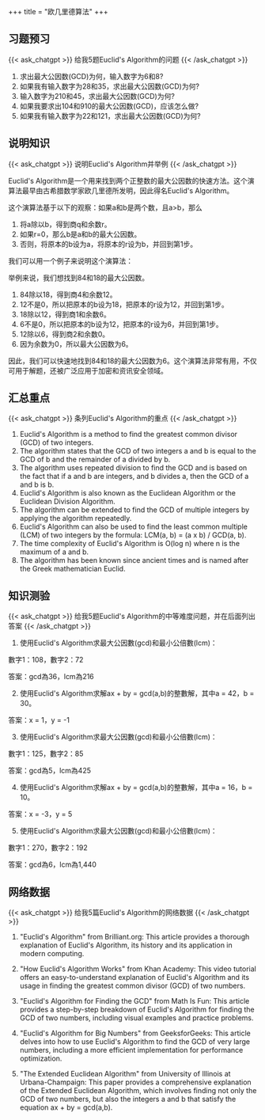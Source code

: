 +++
title = "欧几里德算法"
+++
## 习题预习
{{< ask_chatgpt >}}
给我5题Euclid's Algorithm的问题
{{< /ask_chatgpt >}}



1. 求出最大公因数(GCD)为何，输入数字为6和8?
2. 如果我有输入数字为28和35，求出最大公因数(GCD)为何?
3. 输入数字为210和45，求出最大公因数(GCD)为何?
4. 如果我要求出104和910的最大公因数(GCD)，应该怎么做?
5. 如果我有输入数字为22和121，求出最大公因数(GCD)为何?   

## 说明知识
{{< ask_chatgpt >}}
说明Euclid's Algorithm并举例
{{< /ask_chatgpt >}}



Euclid's Algorithm是一个用来找到两个正整数的最大公因数的快速方法。这个演算法最早由古希腊数学家欧几里德所发明，因此得名Euclid's Algorithm。

这个演算法基于以下的观察：如果a和b是两个数，且a>b，那么

1. 将a除以b，得到商q和余数r。
2. 如果r=0，那么b是a和b的最大公因数。
3. 否则，将原本的b设为a，将原本的r设为b，并回到第1步。

我们可以用一个例子来说明这个演算法：

举例来说，我们想找到84和18的最大公因数。

1. 84除以18，得到商4和余数12。
2. 12不是0，所以把原本的b设为18，把原本的r设为12，并回到第1步。
3. 18除以12，得到商1和余数6。
4. 6不是0，所以把原本的b设为12，把原本的r设为6，并回到第1步。
5. 12除以6，得到商2和余数0。
6. 因为余数为0，所以最大公因数为6。

因此，我们可以快速地找到84和18的最大公因数为6。这个演算法非常有用，不仅可用于解题，还被广泛应用于加密和资讯安全领域。   

## 汇总重点
{{< ask_chatgpt >}}
条列Euclid's Algorithm的重点
{{< /ask_chatgpt >}}



1. Euclid's Algorithm is a method to find the greatest common divisor (GCD) of two integers.
2. The algorithm states that the GCD of two integers a and b is equal to the GCD of b and the remainder of a divided by b.
3. The algorithm uses repeated division to find the GCD and is based on the fact that if a and b are integers, and b divides a, then the GCD of a and b is b.
4. Euclid's Algorithm is also known as the Euclidean Algorithm or the Euclidean Division Algorithm.
5. The algorithm can be extended to find the GCD of multiple integers by applying the algorithm repeatedly.
6. Euclid's Algorithm can also be used to find the least common multiple (LCM) of two integers by the formula: LCM(a, b) = (a x b) / GCD(a, b).
7. The time complexity of Euclid's Algorithm is O(log n) where n is the maximum of a and b.
8. The algorithm has been known since ancient times and is named after the Greek mathematician Euclid.   

## 知识测验
{{< ask_chatgpt >}}
给我5题Euclid's Algorithm的中等难度问题，并在后面列出答案
{{< /ask_chatgpt >}}



1. 使用Euclid's Algorithm求最大公因數(gcd)和最小公倍數(lcm)：

數字1：108，數字2：72

答案：gcd為36，lcm為216

2. 使用Euclid's Algorithm求解ax + by = gcd(a,b)的整數解，其中a = 42，b = 30。

答案：x = 1，y = -1

3. 使用Euclid's Algorithm求最大公因數(gcd)和最小公倍數(lcm)：

數字1：125，數字2：85

答案：gcd為5，lcm為425

4. 使用Euclid's Algorithm求解ax + by = gcd(a,b)的整數解，其中a = 16，b = 10。

答案：x = -3，y = 5

5. 使用Euclid's Algorithm求最大公因數(gcd)和最小公倍數(lcm)：

數字1：270，數字2：192

答案：gcd為6，lcm為1,440   

## 网络数据
{{< ask_chatgpt >}}
给我5篇Euclid's Algorithm的网络数据
{{< /ask_chatgpt >}}



1. "Euclid's Algorithm" from Brilliant.org: 
This article provides a thorough explanation of Euclid's Algorithm, its history and its application in modern computing.

2. "How Euclid's Algorithm Works" from Khan Academy: 
This video tutorial offers an easy-to-understand explanation of Euclid's Algorithm and its usage in finding the greatest common divisor (GCD) of two numbers.

3. "Euclid's Algorithm for Finding the GCD" from Math Is Fun: 
This article provides a step-by-step breakdown of Euclid's Algorithm for finding the GCD of two numbers, including visual examples and practice problems.

4. "Euclid's Algorithm for Big Numbers" from GeeksforGeeks: 
This article delves into how to use Euclid's Algorithm to find the GCD of very large numbers, including a more efficient implementation for performance optimization.

5. "The Extended Euclidean Algorithm" from University of Illinois at Urbana-Champaign: 
This paper provides a comprehensive explanation of the Extended Euclidean Algorithm, which involves finding not only the GCD of two numbers, but also the integers a and b that satisfy the equation ax + by = gcd(a,b).   

